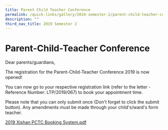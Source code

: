 ```yaml
---
title: Parent Child Teacher Conference
permalink: /quick-links/gallery/2019-semester-2/parent-child-teacher-conference
description: ""
third_nav_title: 2019 Semester 2
---
```



# **Parent-Child-Teacher Conference**

Dear parents/guardians,

The registration for the Parent-Child-Teacher Conference 2019 is now opened!

You can now go to your respective registration link (refer to the letter - Reference Number: LTP/2019/067) to book your appointment time.

Please note that you can only submit once (Don't forget to click the submit button). Any amendments must be made through your child's/ward's form teacher.

[2019 Xishan PCTC Booking System.pdf](/files/2019%20Xishan%20PCTC%20Booking%20System.pdf)